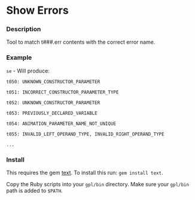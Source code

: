 # Show Errors
### Description
Tool to match t###.err contents with the correct error name.
### Example
`se` - Will produce:

```
t050: UNKNOWN_CONSTRUCTOR_PARAMETER

t051: INCORRECT_CONSTRUCTOR_PARAMETER_TYPE

t052: UNKNOWN_CONSTRUCTOR_PARAMETER

t053: PREVIOUSLY_DECLARED_VARIABLE

t054: ANIMATION_PARAMETER_NAME_NOT_UNIQUE

t055: INVALID_LEFT_OPERAND_TYPE, INVALID_RIGHT_OPERAND_TYPE

...
```

### Install
This requires the gem [text](https://github.com/threedaymonk/text). To install this run: `gem install text`. 

Copy the Ruby scripts into your `gpl/bin` directory. Make sure your `gpl/bin` path is added to `$PATH`.
